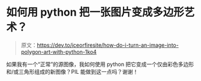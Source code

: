 # 如何用 python 把一张图片变成多边形艺术？

> 原文：<https://dev.to/iceorfiresite/how-do-i-turn-an-image-into-polygon-art-with-python-1ko4>

如果我有一个“正常”的源图像，我如何使用 python 把它变成一个仅由彩色多边形和/或三角形组成的新图像？PIL 能做到这一点吗？谢谢！